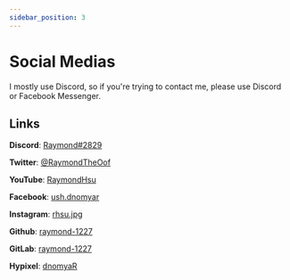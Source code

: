 ```yaml
---
sidebar_position: 3
---
```


# Social Medias

I mostly use Discord, so if you're trying to contact me, please use Discord or Facebook Messenger.

## Links

**Discord**: [Raymond#2829](https://discord.gg/sZmg77n5EC)

**Twitter**: [@RaymondTheOof](https://twitter.com/RaymondTheOof)

**YouTube**: [RaymondHsu](https://youtube.com/RaymondHsu)

**Facebook**: [ush.dnomyar](https://facebook.com/ush.dnomyar)

**Instagram**: [rhsu.jpg](https://instagram.com/rhsu.jpg)

**Github**: [raymond-1227](https://github.com/raymond-1227)

**GitLab**: [raymond-1227](https://gitlab.com/raymond-1227)

**Hypixel**: [dnomyaR](https://hypixel.net/members/dnomyar.1811695)